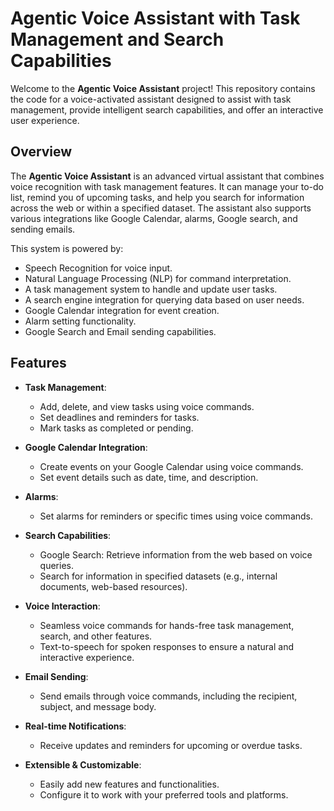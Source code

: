 # Agentic Voice Assistant with Task Management and Search Capabilities

Welcome to the **Agentic Voice Assistant** project! This repository contains the code for a voice-activated assistant designed to assist with task management, provide intelligent search capabilities, and offer an interactive user experience.

## Overview

The **Agentic Voice Assistant** is an advanced virtual assistant that combines voice recognition with task management features. It can manage your to-do list, remind you of upcoming tasks, and help you search for information across the web or within a specified dataset. The assistant also supports various integrations like Google Calendar, alarms, Google search, and sending emails.

This system is powered by:
- Speech Recognition for voice input.
- Natural Language Processing (NLP) for command interpretation.
- A task management system to handle and update user tasks.
- A search engine integration for querying data based on user needs.
- Google Calendar integration for event creation.
- Alarm setting functionality.
- Google Search and Email sending capabilities.

## Features

- **Task Management**: 
  - Add, delete, and view tasks using voice commands.
  - Set deadlines and reminders for tasks.
  - Mark tasks as completed or pending.
  
- **Google Calendar Integration**: 
  - Create events on your Google Calendar using voice commands.
  - Set event details such as date, time, and description.

- **Alarms**: 
  - Set alarms for reminders or specific times using voice commands.
  
- **Search Capabilities**: 
  - Google Search: Retrieve information from the web based on voice queries.
  - Search for information in specified datasets (e.g., internal documents, web-based resources).

- **Voice Interaction**: 
  - Seamless voice commands for hands-free task management, search, and other features.
  - Text-to-speech for spoken responses to ensure a natural and interactive experience.

- **Email Sending**: 
  - Send emails through voice commands, including the recipient, subject, and message body.

- **Real-time Notifications**: 
  - Receive updates and reminders for upcoming or overdue tasks.

- **Extensible & Customizable**: 
  - Easily add new features and functionalities.
  - Configure it to work with your preferred tools and platforms.
